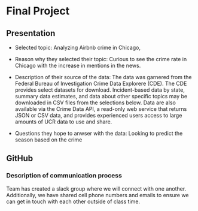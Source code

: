 # Final Project

## Presentation
- Selected topic:
Analyzing Airbnb crime in Chicago,  

- Reason why they selected their topic:
Curious to see the crime rate in Chicago with the increase in mentions in the news.

- Description of their source of the data:
The data was garnered from the Federal Bureau of Investigation Crime Data Explorere (CDE). The CDE provides select datasets for download. Incident-based data by state, summary data estimates, and data about other specific topics may be downloaded in CSV files from the selections below. Data are also available via the Crime Data API, a read-only web service that returns JSON or CSV data, and provides experienced users access to large amounts of UCR data to use and share.

- Questions they hope to anwser with the data:
Looking to predict the season based on the crime

## GitHub
### Description of communication process
Team has created a slack group where we will connect with one another. Additionally, we have shared cell phone numbers and emails to ensure we can get in touch with each other outside of class time.
